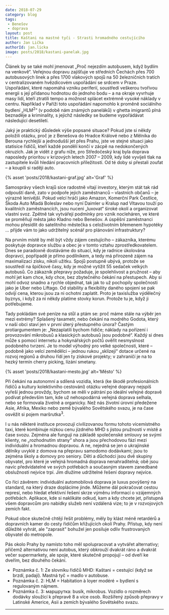 ```yaml
---
date: 2018-07-29
category: blog
tags:
 - Benešov
 - doprava
layout: post
title: Kaštani na mastné tyči - Strasti hromadného cestujícího
author: Jan Lička
authorId: jan.licka
image: posts/2018/kastani-panelak.jpg
---
```

Článek by se také mohl jmenovat „Proč nejezdím autobusem, když bydlím na venkově“. Veřejnou dopravu zajišťuje ve středních Čechách přes 700 autobusových linek a přes 1700 vlakových spojů na 50 železničních tratích v centralizovaném hvězdicovém uspořádání se srdcem v Praze. Uspořádání, které napomáhá vzniku periferií, soustředí veškerou tvořivou energii s její přidanou hodnotou do jednoho bodu – a na okraje vyvrhuje masy lidí, kteří ztratili tempo a možnost splácet extrémně vysoké náklady v centru. Například v Paříži toto uspořádání napomohlo k proměně sociálního bydlení „HLM<sup>2</sup>“ (v podobě nám známých paneláků) v ghetta imigrantů plná beznaděje a kriminality, s jejichž následky se budeme vypořádávat následující desetiletí.

Jaký je praktický důsledek výše popsané situace? Pokud jste si někdy položili otázku, proč je z Benešova do Hradce Králové nebo z Mělníka do Berouna rychlejší a jednodušší jet přes Prahu, jste ve stejné situaci jako statisíce řidičů, kteří každé pondělí končí v zácpě na nedokončených okruzích. Jak je vidět z grafu níže, pro Středočeský kraj byla doprava naposledy prioritou v krizových letech 2007 – 2009, kdy lidé vyvíjeli tlak na zastupitele kvůli hledání pracovních příležitostí. Od té doby si přestali zoufat – a koupili si raději auto.

{% asset 'posts/2018/kastani-graf.jpg' alt='Graf' %}

Samosprávy všech krajů sice radostně vítají investory, kterým stát tak rád odpouští daně, zato v podpoře jejich zaměstnanců – vlastních občanů – je výrazně lenivější. Pokud velcí hráči jako Amazon, Komerční Park Čestlice, Škoda Auto Mladá Boleslav nebo nyní Daimler u Kralup nad Vltavou touží po kvalitních zaměstnancích, jsou nuceni „luxovat“ široké okolí a organizovat vlastní svoz. Zpětně tak vytvářejí podmínky pro vznik nocleháren, ve které se proměňují města jako Kladno nebo Benešov. A úspěšní zaměstnanci mohou přesídlit do satelitního městečka s celoživotním břemenem hypotéky ... přijde vám to jako udržitelný scénář pro plánování infrastruktury?

Na prvním místě by měl být vždy zájem cestujícího – zákazníka, kterému poskytuje dopravce službu a obec je v tomto vztahu zprostředkovatelem. Dnes se paradoxně dostáváme do situací, kdy je radnice úkolována dopravci, popřípadě je přímo podílníkem, a tedy má přirozeně zájem na maximalizaci zisku, nikoli užitku. Spojů postupně ubývá, protože se soustředí na špičkové časy, kdy je možné vytížit 55 sedaček velkých autobusů. Co zákazník přepravy požaduje, je spolehlivost a pružnost – aby mohl jet kam chce, kdy chce, bez zbytečného čekání na přestupech. Aby si mohl odvoz snadno a rychle objednat, tak jak to už pochopily společnosti jako je Uber nebo Liftago. Od stability a flexibility daného spojení se pak odvíjí cena, kterou jsou za ni ochotni zaplatit. Proto je taxislužba výdělečný byznys, i když za ni někdy platíme stovky korun. Protože tu je, když ji potřebujeme. 

Tady pokládám své peníze na stůl a ptám se: proč máme stále na výběr jen mezi extrémy? Splašený taxametr, nebo čekání na modrého Godota, který v naší obci staví jen v první úterý přestupného února? Častým protiargumentem je: „Nezaplatili bychom řidiče; náklady na pořízení i provozování mikrobusů a klasických autobusů jsou podobné“. Každý si dnes může s pomocí internetu a hokynářských počtů ověřit nesmyslnost podobného tvrzení. Je to model výhodný pro velké společnosti, které – podobně jako velcí zemědělci – jednou rukou „sklízejí“ dotace určené na rozvoj regionů a druhou řídí jen ty ziskové projekty; v zahraničí je na to hezký termín cherry picking, lízání smetany. 

{% asset 'posts/2018/kastani-mesto.jpg' alt='Město' %}

Při čekání na autonomní a sdílená vozidla, která (ke škodě profesionálních řidičů a kultury kolektivního cestování) otázku veřejné dopravy nejspíš vyřeší jednou provždy, bychom se měli v pátrání po ideální veřejné dopravě podívat především tam, kde už nehospodárná veřejná doprava selhala, nebo se formovala živelně a organicky. Než nás životní úrovní předežene Asie, Afrika, Mexiko nebo země bývalého Sovětského svazu, je na čase osvěžit si pojem maršrutka<sup>3</sup>. 

I u nás některé instituce provozují civilizovanou formu tohoto vícemístného taxi, které kombinuje nízkou cenu jízdného MHD s jistou pružností v místě a čase svozu. Zejména ale fungují na základě společenské smlouvy se svými klienty, ne „rozhodnutím strany“ shora a jsou přechodovou fází mezi individuální a hromadnou dopravou. A ne, nejedná se jen o ukrajinské dělníky uvyklé z domova na přepravu samodomo dodávkami; jsou to zejména školy a domovy pro seniory. Děti a důchodci jsou dvě skupiny obyvatel, pro které je veřejná hromadná doprava nenahraditelná; obě jsou navíc předvídatelné ve svých potřebách a současným stavem zanedbané obslužnosti nejvíce trpí. Jim dlužíme udržitelné řešení dopravy nejvíce.

Co říci závěrem: individuální automobilová doprava je luxus povýšený na standard, na který draze doplácíme jinde. Můžeme dál pokračovat cestou represí, nebo hledat efektivní řešení skrze výměnu informací o vzájemných potřebách. Aplikace, kde si naklikáte odkud, kam a kdy chcete jet, přístupná všem dopravcům pro nabídky služeb není vzdálená vize; to je v rozvojových zemích fakt. 

Pokud obce skutečně chtějí řešit problémy, měly by klást méně retardérů a dopravních kamer do cesty řidičům křižujících okolí Prahy. Přístup, kdy není důležité vyhrát, ale "zaprasit" bohužel jen posiluje odliv frustrovaných obyvatel do metropole.

Pás okolo Prahy by namísto toho měl spolupracovat a vytvářet alternativy; přičemž alternativou není autobus, který obkrouží dvakrát ráno a dvakrát večer supermarkety, ale spoje, které skutečně propojují – od dveří ke dveřím, bez dlouhého čekání.

* Poznámka č. 1: Ze slovníku řidičů MHD: Kaštani = cestující (když se brzdí, padají). Mastná tyč = madlo v autobuse.
* Poznámka č. 2: HLM = Habitation à loyer modéré = bydlení s regulovaným nájmem.
* Poznámka č. 3: маршрутка: busík, mikrobus. Vozidlo o rozměrech dodávky sloužící k přepravě 8 a více osob. Rozšířený způsob přepravy v Latinské Americe, Asii a zemích bývalého Sovětského svazu.

- - -
